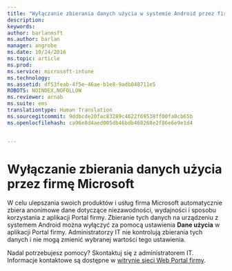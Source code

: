 ```yaml
---
title: "Wyłączanie zbierania danych użycia w systemie Android przez firmę Microsoft | Microsoft Intune"
description: 
keywords: 
author: barlanmsft
ms.author: barlan
manager: angrobe
ms.date: 10/24/2016
ms.topic: article
ms.prod: 
ms.service: microsoft-intune
ms.technology: 
ms.assetid: df53feab-4f5e-46ae-b1e8-9adb048711e5
ROBOTS: NOINDEX,NOFOLLOW
ms.reviewer: arnab
ms.suite: ems
translationtype: Human Translation
ms.sourcegitcommit: 9ddbcde20fac83289c4622f69538ff00fa0cb65b
ms.openlocfilehash: ca96e8d4aed005db46bdb468268e2f86e6e9e1d4


---
```



# <a name="turn-off-microsoft-usage-data-collection"></a>Wyłączanie zbierania danych użycia przez firmę Microsoft
W celu ulepszania swoich produktów i usług firma Microsoft automatycznie zbiera anonimowe dane dotyczące niezawodności, wydajności i sposobu korzystania z aplikacji Portal firmy. Zbieranie tych danych na urządzeniu z systemem Android można wyłączyć za pomocą ustawienia **Dane użycia** w aplikacji Portal firmy. Administratorzy IT nie kontrolują zbierania tych danych i nie mogą zmienić wybranej wartości tego ustawienia.

Nadal potrzebujesz pomocy? Skontaktuj się z administratorem IT. Informacje kontaktowe są dostępne w [witrynie sieci Web Portal firmy](http://portal.manage.microsoft.com).



<!--HONumber=Nov16_HO1-->


